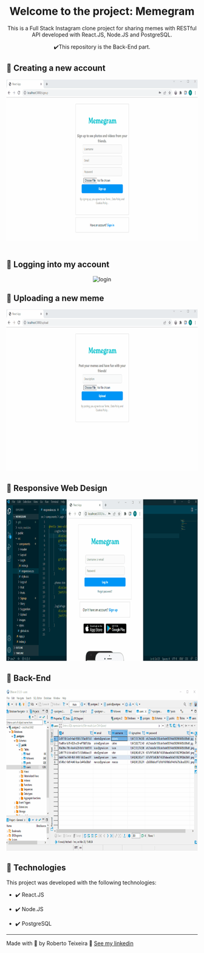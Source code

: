 <h1 align="center">
<br>
  Welcome to the project: Memegram
<br>
</h1>

<p align="center">This is a Full Stack Instagram clone project for sharing memes with RESTful API developed with React.JS, Node.JS and PostgreSQL.</p>

<div align="center" >
✔️This repository is the Back-End part.
</div>

## 📲 Creating a new account 

<div align="center" >
  <img src="./gifs/signup.gif" alt="sign-up" height="425">
</div>

<br>

## 📲 Logging into my account

<div align="center" >
  <img src="./gifs/login.gif" alt="login" height="425">
</div>

## 📲 Uploading a new meme

<div align="center" >
  <img src="./gifs/upload.gif" alt="upload" height="425">
</div>

## 📲 Responsive Web Design

<div align="center" >
  <img src="./gifs/responsive.gif" alt="responsive" height="425">
</div>

## 📲 Back-End

<div align="center" >
  <img src="./gifs/backend.gif" alt="backend" height="425">
</div>

## 🚀 Technologies

This project was developed with the following technologies:

- ✔️ React.JS

- ✔️ Node.JS

- ✔️ PostgreSQL

---

Made with 💜 by Roberto Teixeira 👋 [See my linkedin](https://www.linkedin.com/in/roberto-teixeira-developer/)